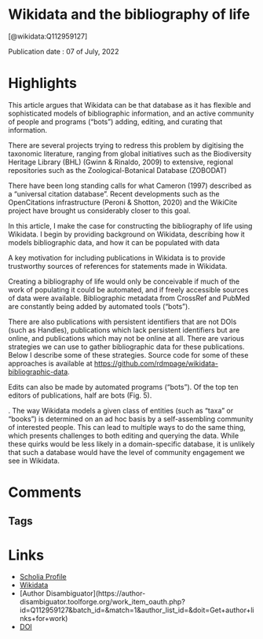 
Wikidata and the bibliography of life
=====================================
  
  [@wikidata:Q112959127]  
  
Publication date : 07 of July, 2022  

# Highlights

This article argues that Wikidata can be that database as it has flexible and sophisticated models of bibliographic information, and an active community of people and programs (“bots”) adding, editing, and curating that information.

There are several projects trying to redress this problem by digitising the taxonomic literature, ranging from global initiatives such as the Biodiversity Heritage Library (BHL) (Gwinn & Rinaldo, 2009) to extensive, regional repositories such as the Zoological-Botanical Database (ZOBODAT) 

There have been long standing calls for what Cameron (1997) described as a “universal citation database”. Recent developments such as the OpenCitations infrastructure (Peroni & Shotton, 2020) and the WikiCite project have brought us considerably closer to this goal.

In this article, I make the case for constructing the bibliography of life using Wikidata. I begin by providing background on Wikidata, describing how it models bibliographic data, and how it can be populated with data

A key motivation for including publications in Wikidata is to provide trustworthy sources of references for statements made in Wikidata.

Creating a bibliography of life would only be conceivable if much of the work of populating it could be automated, and if freely accessible sources of data were available. Bibliographic metadata from CrossRef and PubMed are constantly being added by automated tools (“bots”). 

There are also publications with persistent identifiers that are not DOIs (such as Handles), publications which lack persistent identifiers but are online, and publications which may not be online at all. There are various strategies we can use to gather bibliographic data for these publications. Below I describe some of these strategies. Source code for some of these approaches is available at https://github.com/rdmpage/wikidata-bibliographic-data.

Edits can also be made by automated programs (“bots”). Of the top ten editors of publications, half are bots (Fig. 5).

<!-- Nice visualizations of the data, vertical is better for these kind of ranks -->

. The way Wikidata models a given class of entities (such as “taxa” or “books”) is determined on an ad hoc basis by a self-assembling community of interested people. This can lead to multiple ways to do the same thing, which presents challenges to both editing and querying the data. While these quirks would be less likely in a domain-specific database, it is unlikely that such a database would have the level of community engagement we see in Wikidata.


# Comments

## Tags

# Links
  
 * [Scholia Profile](https://scholia.toolforge.org/work/Q112959127)  
 * [Wikidata](https://www.wikidata.org/wiki/Q112959127)  
 * [Author Disambiguator](https://author-
disambiguator.toolforge.org/work_item_oauth.php?id=Q112959127&batch_id=&match=1&author_list_id=&doit=Get+author+links+for+work)  
 * [DOI](https://doi.org/10.7717/PEERJ.13712)  
